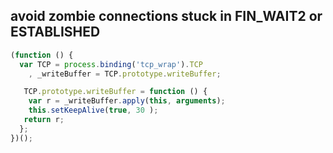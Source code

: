 ## avoid zombie connections stuck in FIN_WAIT2 or ESTABLISHED

```js
(function () {
  var TCP = process.binding('tcp_wrap').TCP
    , _writeBuffer = TCP.prototype.writeBuffer;

   TCP.prototype.writeBuffer = function () {
    var r = _writeBuffer.apply(this, arguments);
    this.setKeepAlive(true, 30 );
   return r;
  };
})();
```
